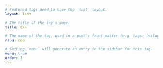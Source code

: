```yaml
---
# Featured tags need to have the `list` layout.
layout: list

# The title of the tag's page.
title: C++

# The name of the tag, used in a post's front matter (e.g. tags: [<slug>]).
slug: cpp

# Setting `menu` will generate an entry in the sidebar for this tag.
menu: true
order: 1 
---
```

